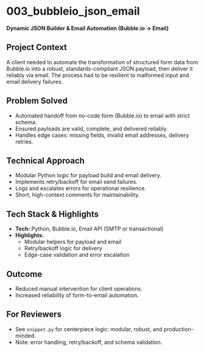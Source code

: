 # 003_bubbleio_json_email

**Dynamic JSON Builder & Email Automation (Bubble.io → Email)**

## Project Context
A client needed to automate the transformation of structured form data from Bubble.io into a robust, standards-compliant JSON payload, then deliver it reliably via email. The process had to be resilient to malformed input and email delivery failures.

## Problem Solved
- Automated handoff from no-code form (Bubble.io) to email with strict schema.
- Ensured payloads are valid, complete, and delivered reliably.
- Handles edge cases: missing fields, invalid email addresses, delivery retries.

## Technical Approach
- Modular Python logic for payload build and email delivery.
- Implements retry/backoff for email send failures.
- Logs and escalates errors for operational resilience.
- Short, high-context comments for maintainability.

## Tech Stack & Highlights
- **Tech:** Python, Bubble.io, Email API (SMTP or transactional)
- **Highlights:**
  - Modular helpers for payload and email
  - Retry/backoff logic for delivery
  - Edge-case validation and error escalation

## Outcome
- Reduced manual intervention for client operations.
- Increased reliability of form-to-email automation.

## For Reviewers
- See `snippet.py` for centerpiece logic: modular, robust, and production-minded.
- Note: error handling, retry/backoff, and schema validation.

